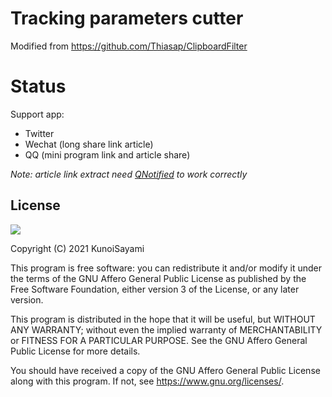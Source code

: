 # Tracking parameters cutter

Modified from https://github.com/Thiasap/ClipboardFilter

# Status

Support app:

* Twitter
* Wechat (long share link article)
* QQ (mini program link and article share)

_Note: article link extract need [QNotified](https://github.com/ferredoxin/QNotified) to work correctly_

## License

[![](https://www.gnu.org/graphics/agplv3-155x51.png)](https://www.gnu.org/licenses/agpl-3.0.txt)

Copyright (C) 2021 KunoiSayami

This program is free software: you can redistribute it and/or modify it under the terms of the GNU Affero General Public License as published by the Free Software Foundation, either version 3 of the License, or any later version.

This program is distributed in the hope that it will be useful, but WITHOUT ANY WARRANTY; without even the implied warranty of MERCHANTABILITY or FITNESS FOR A PARTICULAR PURPOSE. See the GNU Affero General Public License for more details.

You should have received a copy of the GNU Affero General Public License along with this program. If not, see <https://www.gnu.org/licenses/>.
